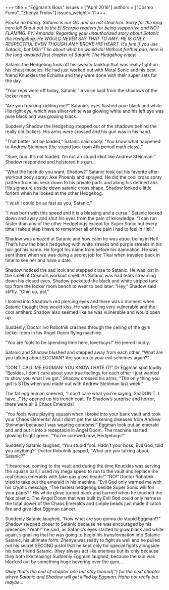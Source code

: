 +++
title = "Eggman's Boss"
issues = ["April 2016"]
authors = ["Cosmo Fumo", "Zhenya Frolov"]
issues_weight = 11
+++

*Please no hating. Satanic is our OC and do not steal him. Sorry for the long intro lol! Shout out to the El Scorpio readers for being supportive and NOT FLAMING. FYI Amanda: Regarding your unauthorized story about Satanic the Hedgehog. He WOULD NEVER SAY THAT TO AMY. HE IS ONLY RESPECTFUL EVEN THOUGH AMY BROKE HIS HEART. It’s fine if you use Satanic, but DOn”T lie about what he would do!  Without further ado, here is the long-awaited first chapter of Satanic The Hedgehog enjoy!*

Satanic the Hedgehog took off his sweaty tanktop that was really tight on his chest muscles. He had just worked out with Metal Sonic and his best friend Knuckles the Echidna and they were done with their super sets for the day.

“Your reps were off today, Satanic,” a voice said from the shadows of the locker room.

“Are you freaking kidding me?” Satanic’s eyes flashed pure black and white. His right eye, which was silver-white was glowing white and his left eye was pure black and was glowing black.

Suddenly Shadow the Hedgehog stepped out of the shadows behind the really old lockers. His arms were crossed and his gun was in his hand.

“That better not be loaded,” Satanic said cooly. “You know what happened to Andrew Steinman (the stupid jock from 4th period math class).”

“Sure, bud. It’s not loaded. I’m not an stupid idiot like Andrew Steinman.” Shadow responded and holstered his gun.

“What the heck do you want, Shadow?” Satanic took out his favorite after-workout body spray: Axe Phoenix and sprayed. He did the cool cross spray pattern from his neck down to his private parts and along his defined abs. His signature upside down satanic cross shape. Shadow looked a little forlorn when he looked at the other Hedgehog.

“I wish I could be as fast as you, Satanic.”

“I was born with this speed and it is a blessing and a curse.” Satanic looked down and away and shut his eyes from the pain of knowledge. “I can run faster than any of the other Hedgehogs except for Super Sonic but every time I take a step I have to remember all of the pain i had to feel in Hell.”

Shadow was amazed at Satanic and how calm he was about being in Hell. That’s how the black hedgehog with white streaks and purple streaks in his hair got his name. He forgot his name from before his damnation. He was sent there when we was doing a secret job for Tikal when traveled back in time to see her and have a date.

Shadow noticed the sad look and stepped close to Satanic. He was lost in the smell of Cosmo’s workout smell. As Satanic was had tears streaming down his closed eyes, Shadow pocketed the black and white striped tank top from the locker room bench to wear to bed later. “Hey,” Shadow said stiffly. “Chin up, pal.”

I looked into Shadow’s red piercing eyes and there was a moment when Satanic thought they would kiss. He was feeling very vulnerable and the cool antihero Shadow also seemed like he was vulnerable and would open up.

Suddenly, Doctor Ivo Robotnik crashed through the ceiling of the gym locker room in his Angel Doom flying machine.

“You are fools to be spending time here, loverboys!” He jeered loudly.

Satanic and Shadow blushed and stepped away from each other, “What are you talking about EGGMAN? Are you up to your evil schemes again?”

“DON’T CALL ME EGGMAN! YOU KNOW I HATE IT!” Dr Eggman spat loudly. “Besides, I don’t care about your true feelings for each other I just wanted to show you what I’ve got.” Shadow crossed his arms, “The only thing you got is STDs when you made out with Andrew Steinman last week.”

The fat egg human sneered, “I don’t care what you’re saying, ShaDON’T. I have...” He opened up his trench coat. To Shadow’s surprise and horror, there were all 9 Chaos Emeralds!

“You fools were playing squash when I broke into your bank vault and took your Chaos Elements! And I didn’t get the sickening diseases from Andrew Steinman because I was wearing condoms!” Eggman took out an emerald and and put it into a receptacle in Angel Doom. The machine started glowing bright green. “You’re screwed now, Hedgehogs!”

Suddenly Satanic laughed, “You stupid fool. Hadn’t your boss, Evil God, told you anything?” Doctor Robotnik gasped, “What are you talking about, Satanic?”

“I heard you coming to the vault and during the time Knuckles was serving the squash ball, I used my mega speed to run to the vault and replace the real chaos emeralds with fake gay glass beads!” “NO!” Doctor Robotnik tried to take out the emerald in his machine. “Evil God only warned me with his cryptic message, ‘The fastest hedgehog beside Super Sonic will foil your plans’!” His white glove turned black and burned when he touched the fake plastic. The Angel Doom that was built by Evil God could only harness the total power of the Chaos Emeralds and simple beads just made it catch fire and give idiot Eggman cancer.

Suddenly Satanic laughed, “Now what are you gonna do stupid Eggman!?” Shadow stepped closer to Satanic because he was encouraged by his presence. “Yeah!” he said, as Satanic’s eyes started to glow black and white again, signalling that he was going to begin his transformation into Satanic Satanic, his ultimate form. Zhenya was ready to fight as well and he pulled out his secret SECOND pistol that he kept only for special fights alongside his best friend Satanic. (they always act like enemies but its only because they both like teasing) Suddenly Eggman laughed, because the sun was blocked out by something huge hovering over the gym...

*Okay that’s the end of chapter one but stay tooned(™) for the next chapter where Satanic and Shadow will get killed by Eggman. Haha not really but maybe...*

